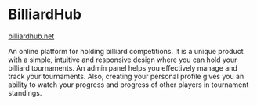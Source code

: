 # BilliardHub
<a href="https://billiardhub.net">billiardhub.net</a>

An online platform for holding billiard competitions. It is a unique product with a simple, intuitive and responsive design where you can hold your billiard tournaments. An admin panel helps you effectively manage and track your tournaments. Also, creating your personal profile gives you an ability to watch your progress and progress of other players in tournament standings.

